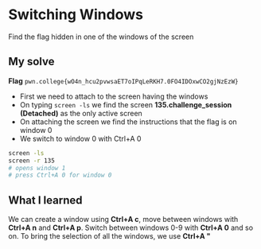 # Switching Windows

Find the flag hidden in one of the windows of the screen

## My solve
**Flag** `pwn.college{wO4n_hcu2pvwsaET7oIPqLeRKH7.0FO4IDOxwCO2gjNzEzW}`
- First we need to attach to the screen having the windows
- On typing `screen -ls` we find the screen **135.challenge_session   (Detached)** as the only active screen
- On attaching the screen we find the instructions that the flag is on window 0
- We switch to window 0 with Ctrl+A 0

```bash
screen -ls
screen -r 135
# opens window 1
# press Ctrl+A 0 for window 0
```

## What I learned
We can create a window using **Ctrl+A c**, move between windows with **Ctrl+A n** and **Ctrl+A p**. Switch between windows 0-9 with **Ctrl+A 0** and so on. To bring the selection of all the windows, we use **Ctrl+A "**